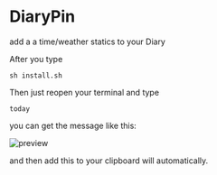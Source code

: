 # DiaryPin
add a a time/weather statics to your Diary 

After you type

```sh install.sh```

Then just reopen your terminal and type

```today```

you can get the message like this:

![preview](assets/preview.png)

and then add this to your clipboard will automatically.